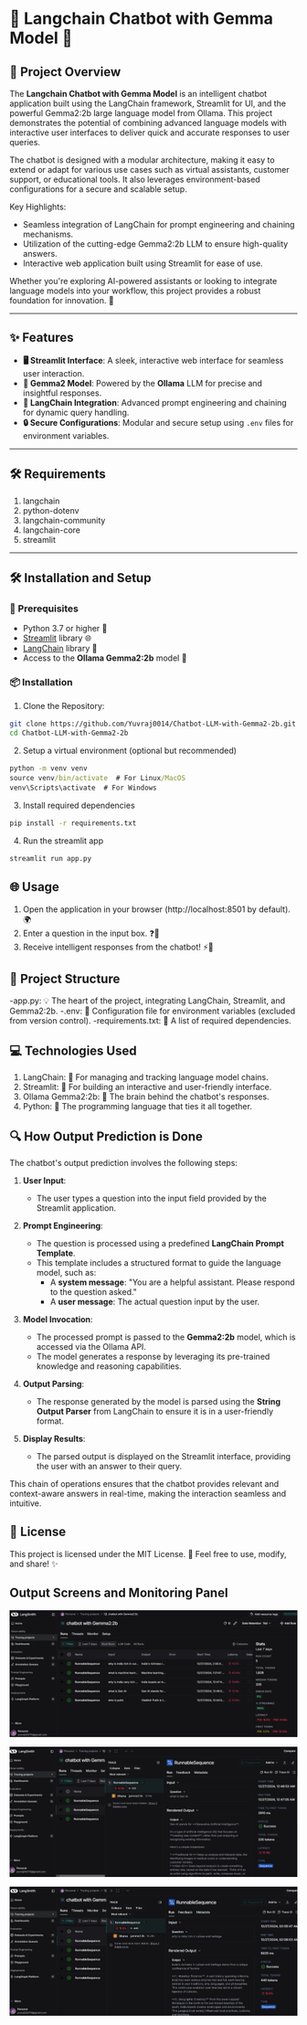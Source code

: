 # 🌟 Langchain Chatbot with Gemma Model 🌟

## 📖 Project Overview

The **Langchain Chatbot with Gemma Model** is an intelligent chatbot application built using the LangChain framework, Streamlit for UI, and the powerful Gemma2:2b large language model from Ollama. This project demonstrates the potential of combining advanced language models with interactive user interfaces to deliver quick and accurate responses to user queries.

The chatbot is designed with a modular architecture, making it easy to extend or adapt for various use cases such as virtual assistants, customer support, or educational tools. It also leverages environment-based configurations for a secure and scalable setup.

Key Highlights:
- Seamless integration of LangChain for prompt engineering and chaining mechanisms.
- Utilization of the cutting-edge Gemma2:2b LLM to ensure high-quality answers.
- Interactive web application built using Streamlit for ease of use.

Whether you're exploring AI-powered assistants or looking to integrate language models into your workflow, this project provides a robust foundation for innovation. 🌟

---

## ✨ Features

- **🖥️ Streamlit Interface**: A sleek, interactive web interface for seamless user interaction.  
- **🤖 Gemma2 Model**: Powered by the **Ollama** LLM for precise and insightful responses.  
- **🔗 LangChain Integration**: Advanced prompt engineering and chaining for dynamic query handling.  
- **🔒 Secure Configurations**: Modular and secure setup using `.env` files for environment variables.  

---

## 🛠️ Requirements
1. langchain
2. python-dotenv
3. langchain-community
4. langchain-core
5. streamlit

---

## 🛠️ Installation and Setup

### 🔑 Prerequisites

- Python 3.7 or higher 🐍  
- [Streamlit](https://streamlit.io/) library 🌐  
- [LangChain](https://langchain.com/) library 🔗  
- Access to the **Ollama Gemma2:2b** model 🤖  

### 📦 Installation

1. Clone the Repository:
```bash
git clone https://github.com/Yuvraj0014/Chatbot-LLM-with-Gemma2-2b.git
cd Chatbot-LLM-with-Gemma2-2b
```

2. Setup a virtual environment (optional but recommended)
```cmd
python -m venv venv
source venv/bin/activate  # For Linux/MacOS
venv\Scripts\activate  # For Windows
```

3. Install required dependencies
```cmd
pip install -r requirements.txt
```

4. Run the streamlit app
```cmd
streamlit run app.py
```

## 🌐 Usage
1. Open the application in your browser (http://localhost:8501 by default). 🌍
2. Enter a question in the input box. ❓💬
3. Receive intelligent responses from the chatbot! ⚡🤖

## 📂 Project Structure
-app.py: 💡 The heart of the project, integrating LangChain, Streamlit, and Gemma2:2b.
-.env: 🔐 Configuration file for environment variables (excluded from version control).
-requirements.txt: 📜 A list of required dependencies.

## 💻 Technologies Used
1. LangChain: 🧠 For managing and tracking language model chains.
2. Streamlit: 🌟 For building an interactive and user-friendly interface.
3. Ollama Gemma2:2b: 🤖 The brain behind the chatbot's responses.
4. Python: 🐍 The programming language that ties it all together.

## 🔍 How Output Prediction is Done

The chatbot's output prediction involves the following steps:

1. **User Input**:
   - The user types a question into the input field provided by the Streamlit application.

2. **Prompt Engineering**:
   - The question is processed using a predefined **LangChain Prompt Template**. 
   - This template includes a structured format to guide the language model, such as:
     - A **system message**: "You are a helpful assistant. Please respond to the question asked."
     - A **user message**: The actual question input by the user.

3. **Model Invocation**:
   - The processed prompt is passed to the **Gemma2:2b** model, which is accessed via the Ollama API.
   - The model generates a response by leveraging its pre-trained knowledge and reasoning capabilities.

4. **Output Parsing**:
   - The response generated by the model is parsed using the **String Output Parser** from LangChain to ensure it is in a user-friendly format.

5. **Display Results**:
   - The parsed output is displayed on the Streamlit interface, providing the user with an answer to their query.

This chain of operations ensures that the chatbot provides relevant and context-aware answers in real-time, making the interaction seamless and intuitive.


## 📜 License
This project is licensed under the MIT License. 📝
Feel free to use, modify, and share! ✨

## Output Screens and Monitoring Panel

![alt text](image-2.png)

![alt text](image.png)

![alt text](image-1.png)
